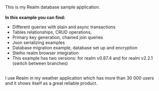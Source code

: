 This is my Realm database sample application. 
<br><br>
<b>In this example you can find:</b><br>
- Different queries with plain and async transactions<br>
- Tables relationships, CRUD operations, <br>
- Primary key generation, chained join queries<br>
- Json serializing examples<br>
- Database migration example, database set up and encryption<br>
- Steiho realm browser integration
- This example has two versions: for realm v0.87.4 and for realm v2.2.1 (switch between branches)
<br><br>

I use Realm in my weather application which has more than 30 000 users and it shows itself as a great reliable product.
